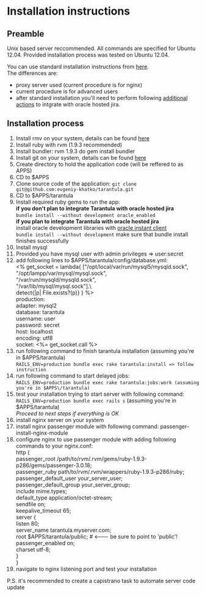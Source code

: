 # Installation instructions

## Preamble
Unix based server reccommended. 
All commands are specified for Ubuntu 12.04.
Provided installation process was tested on Ubuntu 12.04.

You can use standard installation instructions from [here](https://github.com/prove/tarantula).  
The differences are:
- proxy server used (current procedure is for nginx)
- current procedure is for advanced users
- after standard installation you'll need to perform following [additional actions](https://getsatisfaction.com/prove/topics/jira_link) to intgrate with oracle hosted jira.   

## Installation process

1. Install rmv on your system, details can be found [here](https://rvm.io/rvm/install/)
2. Install ruby with rvm (1.9.3 recommended) 
3. Install bundler:     rvm 1.9.3 do gem install bundler
4. Install git on your system, details can be found [here](http://git-scm.com/book/en/Getting-Started-Installing-Git)
5. Create directory to hold the application code (will be reffered to as APPS)
6. CD to $APPS
7. Clone source code of the application: `git clone git@github.com:evgeniy-khatko/tarantula.git`  
8. CD to $APPS/tarantula
9. Install required ruby gems to run the app:  
**if you don't plan to integrate Tarantula with oracle hosted jira**  
  `bundle install --without development oracle_enabled`   
**if you plan to integrate Tarantula with oracle hosted jira**  
  install oracle development libraries with [oracle instant client](http://www.oracle.com/technetwork/topics/linuxx86-64soft-092277.html)   
  `bundle install --without development`   make sure that bundle install finishes successfully  
10. Install mysql
11. Provided you have mysql user with admin privileges => user:secret
12. add following lines to $APPS/tarantula/config/database.yml:  
      <% get_socket = lambda{ ["/opt/local/var/run/mysql5/mysqld.sock",   
                               "/opt/lampp/var/mysql/mysql.sock",  
                               "/var/run/mysqld/mysqld.sock",  
                               "/var/lib/mysql/mysql.sock"].\  
                              detect{|p| File.exists?(p)} } %>  
      production:  
          adapter: mysql2  
          database: tarantula  
          username: user  
          password: secret  
          host: localhost   
          encoding: utf8  
      socket: <%= get_socket.call %>    
13. run following command to finish tarantula installation (assuming you're in $APPS/tarantula)       
       `RAILS_ENV=production bundle exec rake tarantula:install => follow instruction`         
14. run following command to start delayed jobs:         
        `RAILS_ENV=production bundle exec rake tarantula:jobs:work (assuming you're in $APPS\/tarantula)`         
15. test your installation trying to start server with following command:     
        `RAILS_ENV=production bundle exec rails s` (assuming you're in $APPS\/tarantula)            
*Proceed to next steps if everything is OK*
16. install nginx server on your system
17. install nginx passenger module with following command:     passenger-install-nginx-module
18. configure nginx to use passenger module with adding following commands to your nginx.conf:  
                http {  
                    passenger_root /path/to/rvm/.rvm/gems/ruby-1.9.3-p286/gems/passenger-3.0.18;  
                    passenger_ruby path/to/rvm/.rvm/wrappers/ruby-1.9.3-p286/ruby;  
                    passenger_default_user your_server_user;  
                    passenger_default_group your_server_group;  
                    include       mime.types;  
                    default_type  application/octet-stream;  
                    sendfile        on;  
                    keepalive_timeout  65;  
                  server {  
                    listen 80;  
                    server_name tarantula.myserver.com;  
                    root $APPS/tarantula/public;   # <--- be sure to point to 'public'!  
                    passenger_enabled on;  
                    charset utf-8;  
                  }  
                }  
19. navigate to nginx listening port and test your installation

P.S.
it's recommended to create a capistrano task to automate server code update
